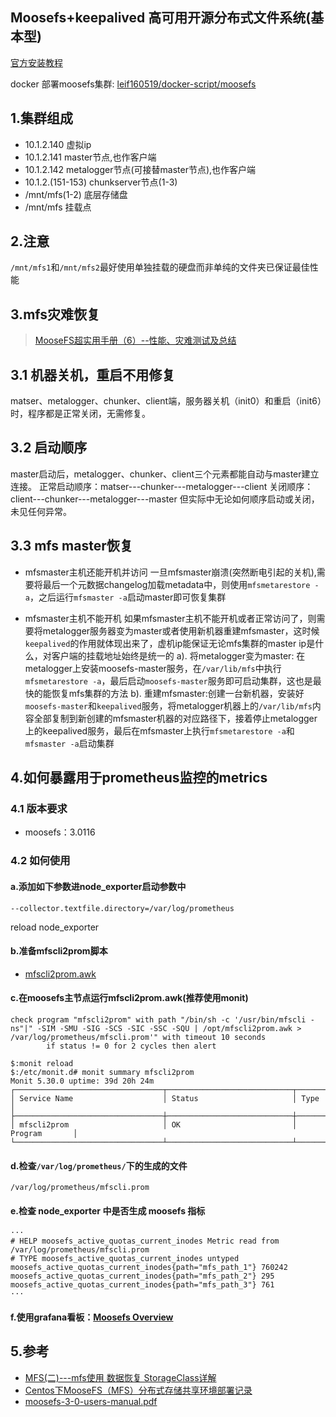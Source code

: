 ## Moosefs+keepalived 高可用开源分布式文件系统(基本型)
[官方安装教程][1]

docker 部署moosefs集群: [leif160519/docker-script/moosefs][5]

## 1.集群组成
- 10.1.2.140 虚拟ip
- 10.1.2.141 master节点,也作客户端
- 10.1.2.142 metalogger节点(可接替master节点),也作客户端
- 10.1.2.(151-153) chunkserver节点(1-3)
- /mnt/mfs(1-2) 底层存储盘
- /mnt/mfs 挂载点

## 2.注意
`/mnt/mfs1`和`/mnt/mfs2`最好使用单独挂载的硬盘而非单纯的文件夹已保证最佳性能

## 3.mfs灾难恢复
> [MooseFS超实用手册（6）--性能、灾难测试及总结][4]

## 3.1 机器关机，重启不用修复
matser、metalogger、chunker、client端，服务器关机（init0）和重启（init6）时，程序都是正常关闭，无需修复。

## 3.2 启动顺序
master启动后，metalogger、chunker、client三个元素都能自动与master建立连接。
正常启动顺序：matser---chunker---metalogger---client
关闭顺序：client---chunker---metalogger---master
但实际中无论如何顺序启动或关闭，未见任何异常。

## 3.3 mfs master恢复
- mfsmaster主机还能开机并访问
  一旦mfsmaster崩溃(突然断电引起的关机),需要将最后一个元数据changelog加载metadata中，则使用`mfsmetarestore -a`，之后运行`mfsmaster -a`启动master即可恢复集群

- mfsmaster主机不能开机
  如果mfsmaster主机不能开机或者正常访问了，则需要将metalogger服务器变为master或者使用新机器重建mfsmaster，这时候`keepalived`的作用就体现出来了，虚机ip能保证无论mfs集群的master ip是什么，对客户端的挂载地址始终是统一的
  a). 将metalogger变为master: 在metalogger上安装moosefs-master服务，在`/var/lib/mfs`中执行`mfsmetarestore -a`，最后启动`moosefs-master`服务即可启动集群，这也是最快的能恢复mfs集群的方法
  b). 重建mfsmaster:创建一台新机器，安装好`moosefs-master`和`keepalived`服务，将metalogger机器上的`/var/lib/mfs`内容全部复制到新创建的mfsmaster机器的对应路径下，接着停止metalogger上的keepalived服务，最后在mfsmaster上执行`mfsmetarestore -a`和`mfsmaster -a`启动集群

## 4.如何暴露用于prometheus监控的metrics
### 4.1 版本要求
- moosefs：3.0116

### 4.2 如何使用
#### a.添加如下参数进node_exporter启动参数中
```
--collector.textfile.directory=/var/log/prometheus
```
reload node_exporter

#### b.准备mfscli2prom脚本
- [mfscli2prom.awk](https://github.com/Leif160519/ansible-linux/blob/master/files/prometheus/exporter/mfscli2prom.awk)

#### c.在moosefs主节点运行mfscli2prom.awk(推荐使用monit)
```
check program "mfscli2prom" with path "/bin/sh -c '/usr/bin/mfscli -ns"|" -SIM -SMU -SIG -SCS -SIC -SSC -SQU | /opt/mfscli2prom.awk > /var/log/prometheus/mfscli.prom'" with timeout 10 seconds
        if status != 0 for 2 cycles then alert
```

```
$:monit reload
$:/etc/monit.d# monit summary mfscli2prom
Monit 5.30.0 uptime: 39d 20h 24m
┌─────────────────────────────────┬────────────────────────────┬───────────────┐
│ Service Name                    │ Status                     │ Type          │
├─────────────────────────────────┼────────────────────────────┼───────────────┤
│ mfscli2prom                     │ OK                         │ Program       │
└─────────────────────────────────┴────────────────────────────┴───────────────┘
```

#### d.检查`/var/log/prometheus/`下的生成的文件
```
/var/log/prometheus/mfscli.prom
```

#### e.检查 node_exporter 中是否生成 moosefs 指标
```
···
# HELP moosefs_active_quotas_current_inodes Metric read from /var/log/prometheus/mfscli.prom
# TYPE moosefs_active_quotas_current_inodes untyped
moosefs_active_quotas_current_inodes{path="mfs_path_1"} 760242
moosefs_active_quotas_current_inodes{path="mfs_path_2"} 295
moosefs_active_quotas_current_inodes{path="mfs_path_3"} 761
···
```

#### f.使用grafana看板：[Moosefs Overview][6]

## 5.参考
- [MFS(二)---mfs使用 数据恢复 StorageClass详解][2]
- [Centos下MooseFS（MFS）分布式存储共享环境部署记录][3]
- [moosefs-3-0-users-manual.pdf][7]

[1]: https://moosefs.com/download/
[2]: https://blog.csdn.net/qq_35887546/article/details/106973960
[3]: https://www.cnblogs.com/kevingrace/p/5707164.html
[4]: https://blog.51cto.com/u_15127621/2770922
[5]: https://github.com/Leif160519/docker-script/tree/master/moosefs
[6]: https://grafana.com/grafana/dashboards/16700-moosefs-overview/
[7]: https://moosefs.com/Content/Downloads/moosefs-3-0-users-manual.pdf
